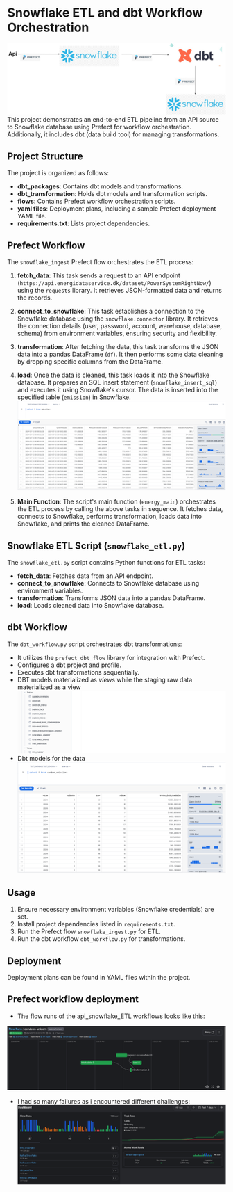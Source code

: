 # Snowflake ETL and dbt Workflow Orchestration
![alt text](snow.jpg)
This project demonstrates an end-to-end ETL pipeline from an API source to Snowflake database using Prefect for workflow orchestration. Additionally, it includes dbt (data build tool) for managing transformations.

## Project Structure

The project is organized as follows:

- **dbt_packages**: Contains dbt models and transformations.
- **dbt_transformation**: Holds dbt models and transformation scripts.
- **flows**: Contains Prefect workflow orchestration scripts.
- **yaml files**: Deployment plans, including a sample Prefect deployment YAML file.
- **requirements.txt**: Lists project dependencies.

## Prefect Workflow

The `snowflake_ingest` Prefect flow orchestrates the ETL process:

1. **fetch_data**: This task sends a request to an API endpoint (`https://api.energidataservice.dk/dataset/PowerSystemRightNow/`) using the `requests` library. It retrieves JSON-formatted data and returns the records.

2. **connect_to_snowflake**: This task establishes a connection to the Snowflake database using the `snowflake.connector` library. It retrieves the connection details (user, password, account, warehouse, database, schema) from environment variables, ensuring security and flexibility.

3. **transformation**: After fetching the data, this task transforms the JSON data into a pandas DataFrame (`df`). It then performs some data cleaning by dropping specific columns from the DataFrame.

4. **load**: Once the data is cleaned, this task loads it into the Snowflake database. It prepares an SQL insert statement (`snowflake_insert_sql`) and executes it using Snowflake's cursor. The data is inserted into the specified table (`emission`) in Snowflake.
![alt text](image.png)
5. **Main Function**: The script's main function (`energy_main`) orchestrates the ETL process by calling the above tasks in sequence. It fetches data, connects to Snowflake, performs transformation, loads data into Snowflake, and prints the cleaned DataFrame.

## Snowflake ETL Script (`snowflake_etl.py`)

The `snowflake_etl.py` script contains Python functions for ETL tasks:

- **fetch_data**: Fetches data from an API endpoint.
- **connect_to_snowflake**: Connects to Snowflake database using environment variables.
- **transformation**: Transforms JSON data into a pandas DataFrame.
- **load**: Loads cleaned data into Snowflake database.

## dbt Workflow

The `dbt_workflow.py` script orchestrates dbt transformations:

- It utilizes the `prefect_dbt_flow` library for integration with Prefect.
- Configures a dbt project and profile.
- Executes dbt transformations sequentially.
- DBT models materialized as *views* while the staging raw data materialized as a view
![alt text](image-2.png)
- Dbt models for the data
![alt text](image-1.png)
## Usage

1. Ensure necessary environment variables (Snowflake credentials) are set.
2. Install project dependencies listed in `requirements.txt`.
3. Run the Prefect flow `snowflake_ingest.py` for ETL.
4. Run the dbt workflow `dbt_workflow.py` for transformations.

## Deployment

Deployment plans can be found in YAML files within the project.

## Prefect workflow deployment

- The flow runs of the api_snowflake_ETL workflows looks like this:

![API TO SNOWFLAKE WORKFLOW](image-3.png)


- I had so many failures as i encountered different challenges:
![Different flow runs](image-4.png)